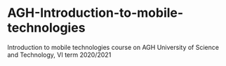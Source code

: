 # AGH-Introduction-to-mobile-technologies
Introduction to mobile technologies course on AGH University of Science and Technology, VI term 2020/2021
